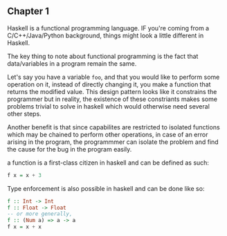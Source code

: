## Chapter 1

Haskell is a functional programming language. IF you're coming from a C/C++/Java/Python background, things might look a little different in Haskell.

The key thing to note about functional programming is the fact that data/variables in a program remain the same.

Let's say you have a variable `foo`, and that you would like to perform some operation on it, instead of directly changing it, you make a function that returns the modified value. This design pattern looks like it constrains the programmer but in reality, the existence of these constriants makes some problems trivial to solve in haskell which would otherwise need several other steps.

Another benefit is that since capabilites are restricted to isolated functions which may be chained to perform other operations, in case of an error arising in the program, the programmmer can isolate the problem and find the cause for the bug in the program easily.

a function is a first-class citizen in haskell and can be defined as such:

```haskell
f x = x + 3
```

Type enforcement is also possible in haskell and can be done like so:

```haskell
f :: Int -> Int
f :: Float -> Float
-- or more generally,
f :: (Num a) => a -> a
f x = x + x
```

